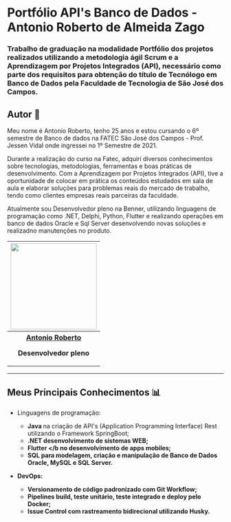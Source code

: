 # Portfólio API's Banco de Dados - Antonio Roberto de Almeida Zago

### Trabalho de graduação na modalidade Portfólio dos projetos realizados utilizando a metodologia ágil Scrum e a Aprendizagem por Projetos Integrados (API), necessário como parte dos requisitos para obtenção do título de Tecnólogo em Banco de Dados pela Faculdade de Tecnologia de São José dos Campos.

## Autor 👔
Meu nome é Antonio Roberto, tenho 25 anos e estou cursando o 6º semestre de Banco de dados na FATEC São José dos Campos - Prof. Jessen Vidal onde ingressei no 1º Semestre de 2021.

Durante a realização do curso na Fatec, adquiri diversos conhecimentos sobre tecnologias, metodologias, ferramentas e boas práticas de desenvolvimento. Com a Aprendizagem por Projetos Integrados (API), tive a oportunidade de colocar em prática os conteúdos estudados em sala de aula e elaborar soluções para problemas reais do mercado de trabalho, tendo como clientes empresas reais parceiras da faculdade.

Atualmente sou Desenvolvedor pleno na Benner, utilizando linguagens de programação como .NET, Delphi, Python, Flutter e realizando operações em banco de dados Oracle e Sql Server desenvolvendo novas soluções e realizadno manutenções no produto.

<body>
        <div align="center">
                <table>
                        <tbody>
                                <tr>
                                        <th>
                                                <a href="https://github.com/Antonio-Zago">
                                                        <img src="https://avatars.githubusercontent.com/u/80283126?v=4" width="200px" height="200px"/>
                                                </a>
                                        </th>
                                </tr>
                                <tr>
                                        <th>
                                                <a href="https://www.linkedin.com/in/antonio-zago-24230b206">
                                                       Antonio Roberto
                                                </a> 
                                                <p>Desenvolvedor pleno </p>
                                        </th> 
                                </tr>
                        <tbody>
                </table>
        </div>
</body>

---
## Meus Principais Conhecimentos 📊
* Linguagens de programação:
  * <b> Java </b> na criação de API's (Application Programming Interface) Rest utilizando o Framework SpringBoot;
  * <b> .NET desenvolvimento de sistemas WEB;
  * <b> Flutter </b no desenvolvimento de apps mobiles;
  * <b> SQL </b> para modelagem, criação e manipulação de Banco de Dados Oracle, MySQL e SQL Server.

* DevOps:
  * Versionamento de código padronizado com Git Workflow;
  * Pipelines build, teste unitário, teste integrado e deploy pelo Docker;
  * Issue Control com rastreamento bidirecional utilizando Husky.
